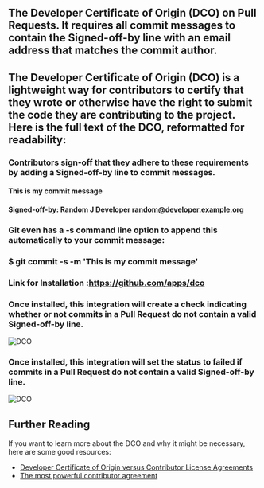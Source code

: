 ##  The Developer Certificate of Origin (DCO) on Pull Requests. It requires all commit messages to contain the Signed-off-by line with an email address that matches the commit author.
## The Developer Certificate of Origin (DCO) is a lightweight way for contributors to certify that they wrote or otherwise have the right to submit the code they are contributing to the project. Here is the full text of the DCO, reformatted for readability:
### Contributors sign-off that they adhere to these requirements by adding a Signed-off-by line to commit messages.

#### This is my commit message

#### Signed-off-by: Random J Developer <random@developer.example.org>
### Git even has a -s command line option to append this automatically to your commit message:

### $ git commit -s -m 'This is my commit message'
### Link for Installation :https://github.com/apps/dco
### Once installed, this integration will create a check indicating whether or not commits in a Pull Request do not contain a valid Signed-off-by line.
![DCO](https://user-images.githubusercontent.com/13410355/42352738-35f4e690-8071-11e8-9c8c-260e5868bfc8.png)
### Once installed, this integration will set the status to failed if commits in a Pull Request do not contain a valid Signed-off-by line.
![DCO](https://cloud.githubusercontent.com/assets/173/24482273/a35dc23e-14b5-11e7-9371-fd241873e2c3.png)
## Further Reading

If you want to learn more about the DCO and why it might be necessary, here are some good resources:

- [Developer Certificate of Origin versus Contributor License Agreements](https://julien.ponge.org/blog/developer-certificate-of-origin-versus-contributor-license-agreements/)
- [The most powerful contributor agreement](https://lwn.net/Articles/592503/)
